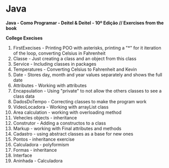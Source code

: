 # Java

**Java - Como Programar - Deitel & Deitel - 10º Edição // Exercises from the book**

**College Execises**

1. FirstExecises - Printing POO with asterisks, printing a "\*" for it iteration of the loop, converting Celsius in Fahrenheit
2. Classe - Just creating a class and an object from this class
3. Service - Including classes in packages
4. Temperatures - Converting Celsius to Fahrenheit and Kevin
5. Date - Stores day, month and year values separately and shows the full date
6. Attributes - Working with attributes
7. Encapsulation - Using "private" to not allow the others classes to see a class data
8. DadosDoTempo - Correcting classes to make the program work
9. VideoLocadora - Working with arrayList class
10. Area calculation - working with overloading method
11. Vehecles objects - inheritance
12. Construtor - Adding a constructos to a class
13. Markup - working with Final attributes and methods
14. Cadastro - using abstract classes as a base for new ones
15. Pontos - inheritance exercise
16. Calculadora - polyformism
17. Formas - inheritance
18. Interface
19. Aninhada - Calculadora
